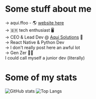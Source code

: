 # Some stuff about me
-> aqui.ffoo - 🌎 [website here](https://aquiffoo.vercel.app/)
<br>
-> 🇧🇷 tech enthusiast 🖥️
<br>
-> CEO & Lead Dev @ [Aqui Solutions](https://www.github.com/aquislt) 🚀
<br>
-> React Native & Python Dev
<br>
-> I don't really post here an awful lot
<br>
-> Gen Zer 👨‍💻
<br>
I could call myself a junior dev (literally)

# Some of my stats
![GitHub stats](https://github-readme-stats.vercel.app/api?username=aquiffoo&show_icons=true&theme=dark)
![Top Langs](https://github-readme-stats.vercel.app/api/top-langs/?username=aquiffoo&layout=compact&theme=dark)
